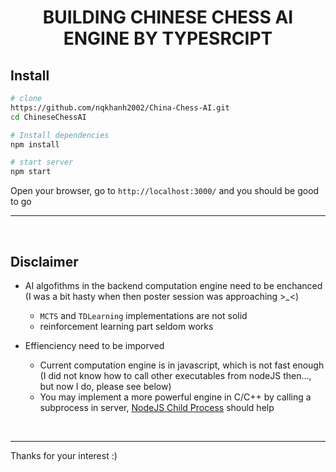 <h1 align="center">BUILDING CHINESE CHESS AI ENGINE BY TYPESRCIPT</h1>

## Install
```bash
# clone
https://github.com/nqkhanh2002/China-Chess-AI.git
cd ChineseChessAI 

# Install dependencies
npm install

# start server
npm start

```
Open your browser, go to `http://localhost:3000/` and you should be good to go 

--------------
<br>

## Disclaimer
- AI algofithms in the backend computation engine need to be enchanced (I was a bit hasty when then poster session was approaching >\_<)
    - `MCTS` and `TDLearning` implementations are not solid
    - reinforcement learning part seldom works

- Effienciency need to be imporved
    - Current computation engine is in javascript, which is not fast enough (I did not know how to call other executables from nodeJS then..., but now I do, please see below)
    - You may implement a more powerful engine in C/C++ by calling a subprocess in server, [NodeJS Child Process](https://nodejs.org/api/child_process.html) should help
 
<br>

--------------

Thanks for your interest :)
<br><br>

